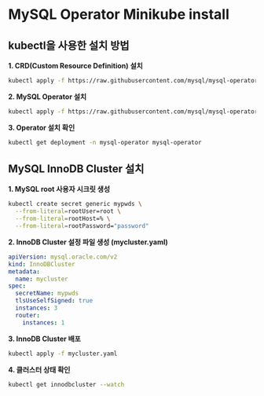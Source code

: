 # MySQL Operator Minikube install

## kubectl을 사용한 설치 방법

**1. CRD(Custom Resource Definition) 설치**
```bash
kubectl apply -f https://raw.githubusercontent.com/mysql/mysql-operator/9.2.0-2.2.3/deploy/deploy-crds.yaml
```

**2. MySQL Operator 설치**
```bash
kubectl apply -f https://raw.githubusercontent.com/mysql/mysql-operator/9.2.0-2.2.3/deploy/deploy-operator.yaml
```

**3. Operator 설치 확인**
```bash
kubectl get deployment -n mysql-operator mysql-operator
```

## MySQL InnoDB Cluster 설치

**1. MySQL root 사용자 시크릿 생성**
```bash
kubectl create secret generic mypwds \
  --from-literal=rootUser=root \
  --from-literal=rootHost=% \
  --from-literal=rootPassword="password"
```

**2. InnoDB Cluster 설정 파일 생성 (mycluster.yaml)**
```yaml
apiVersion: mysql.oracle.com/v2
kind: InnoDBCluster
metadata:
  name: mycluster
spec:
  secretName: mypwds
  tlsUseSelfSigned: true
  instances: 3
  router:
    instances: 1
```

**3. InnoDB Cluster 배포**
```bash
kubectl apply -f mycluster.yaml
```

**4. 클러스터 상태 확인**
```bash
kubectl get innodbcluster --watch
```
